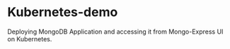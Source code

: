 # Kubernetes-demo
Deploying MongoDB Application and accessing it from Mongo-Express UI on Kubernetes.
